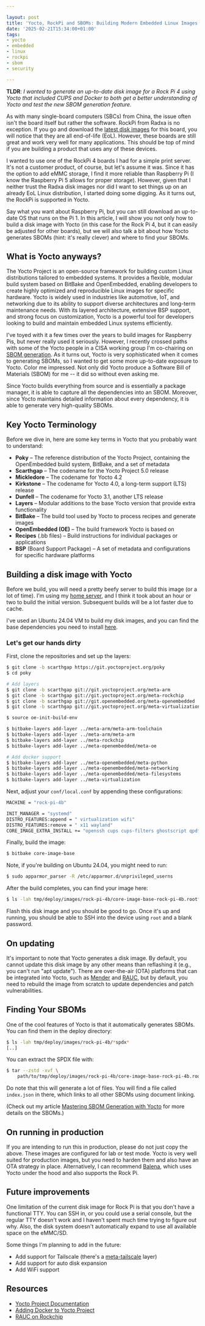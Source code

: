 ```yaml
---

layout: post
title: 'Yocto, RockPi and SBOMs: Building Modern Embedded Linux Images'
date: '2025-02-21T15:34:00+01:00'
tags:
- yocto
- embedded
- linux
- rockpi
- sbom
- security

---
```


**TLDR**: _I wanted to generate an up-to-date disk image for a Rock Pi 4 using Yocto that included CUPS and Docker to both get a better understanding of Yocto and test the new SBOM generation feature._

As with many single-board computers (SBCs) from China, the issue often isn't the board itself but rather the software. RockPi from Radxa is no exception. If you go and download the [latest disk images](https://wiki.radxa.com/Rock4/downloads) for this board, you will notice that they are all end-of-life (EoL). However, these boards are still great and work very well for many applications. This should be top of mind if you are building a product that uses any of these devices.

I wanted to use one of the RockPi 4 boards I had for a simple print server. It's not a customer product, of course, but let's assume it was. Since it has the option to add eMMC storage, I find it more reliable than Raspberry Pi (I know the Raspberry Pi 5 allows for proper storage). However, given that I neither trust the Radxa disk images nor did I want to set things up on an already EoL Linux distribution, I started doing some digging. As it turns out, the RockPi is supported in Yocto.

Say what you want about Raspberry Pi, but you can still download an up-to-date OS that runs on the Pi 1.
In this article, I will show you not only how to build a disk image with Yocto (in this case for the Rock Pi 4, but it can easily be adjusted for other boards), but we will also talk a bit about how Yocto generates SBOMs (hint: it's really clever) and where to find your SBOMs.

## What is Yocto anyways?

The Yocto Project is an open-source framework for building custom Linux distributions tailored to embedded systems. It provides a flexible, modular build system based on BitBake and OpenEmbedded, enabling developers to create highly optimized and reproducible Linux images for specific hardware. Yocto is widely used in industries like automotive, IoT, and networking due to its ability to support diverse architectures and long-term maintenance needs. With its layered architecture, extensive BSP support, and strong focus on customization, Yocto is a powerful tool for developers looking to build and maintain embedded Linux systems efficiently.

I've toyed with it a few times over the years to build images for Raspberry Pis, but never really used it seriously. However, I recently crossed paths with some of the Yocto people in a CISA working group I'm co-chairing on [SBOM generation](https://github.com/CISA-SBOM-Community/SBOM-Generation). As it turns out, Yocto is very sophisticated when it comes to generating SBOMs, so I wanted to get some more up-to-date exposure to Yocto. Color me impressed. Not only did Yocto produce a Software Bill of Materials (SBOM) for me -- it did so without even asking me.

Since Yocto builds everything from source and is essentially a package manager, it is able to capture all the dependencies into an SBOM. Moreover, since Yocto maintains detailed information about every dependency, it is able to generate very high-quality SBOMs.

## Key Yocto Terminology

Before we dive in, here are some key terms in Yocto that you probably want to understand:

- **Poky** – The reference distribution of the Yocto Project, containing the OpenEmbedded build system, BitBake, and a set of metadata
- **Scarthgap** – The codename for the Yocto Project 5.0 release
- **Mickledore** – The codename for Yocto 4.2
- **Kirkstone** – The codename for Yocto 4.0, a long-term support (LTS) release
- **Dunfell** – The codename for Yocto 3.1, another LTS release
- **Layers** – Modular additions to the base Yocto version that provide extra functionality
- **BitBake** – The build tool used by Yocto to process recipes and generate images
- **OpenEmbedded (OE)** – The build framework Yocto is based on
- **Recipes** (.bb files) – Build instructions for individual packages or applications
- **BSP** (Board Support Package) – A set of metadata and configurations for specific hardware platforms

## Building a disk image with Yocto

Before we build, you will need a pretty beefy server to build this image (or a lot of time). I'm using my [home server](/2024/05/04/home-server-journey.html), and I think it took about an hour or two to build the initial version. Subsequent builds will be a lot faster due to cache.

I've used an Ubuntu 24.04 VM to build my disk images, and you can find the base dependencies you need to install [here](https://docs.yoctoproject.org/ref-manual/system-requirements.html).

### Let's get our hands dirty

First, clone the repositories and set up the layers:

```bash
$ git clone -b scarthgap https://git.yoctoproject.org/poky
$ cd poky
```

```bash
# Add layers
$ git clone -b scarthgap git://git.yoctoproject.org/meta-arm
$ git clone -b scarthgap git://git.yoctoproject.org/meta-rockchip
$ git clone -b scarthgap git://git.openembedded.org/meta-openembedded
$ git clone -b scarthgap git://git.yoctoproject.org/meta-virtualization
```

```bash
$ source oe-init-build-env
```

```bash
$ bitbake-layers add-layer ../meta-arm/meta-arm-toolchain
$ bitbake-layers add-layer ../meta-arm/meta-arm
$ bitbake-layers add-layer ../meta-rockchip
$ bitbake-layers add-layer ../meta-openembedded/meta-oe

# Add docker support
$ bitbake-layers add-layer ../meta-openembedded/meta-python
$ bitbake-layers add-layer ../meta-openembedded/meta-networking
$ bitbake-layers add-layer ../meta-openembedded/meta-filesystems
$ bitbake-layers add-layer ../meta-virtualization
```

Next, adjust your `conf/local.conf` by appending these configurations:

```bash
MACHINE = "rock-pi-4b"

INIT_MANAGER = "systemd"
DISTRO_FEATURES:append = " virtualization wifi"
DISTRO_FEATURES:remove = " x11 wayland"
CORE_IMAGE_EXTRA_INSTALL += "openssh cups cups-filters ghostscript qpdf vim docker e2fsprogs-resize2fs"
```

Finally, build the image:

```bash
$ bitbake core-image-base
```

Note, if you're building on Ubuntu 24.04, you might need to run:

```bash
$ sudo apparmor_parser -R /etc/apparmor.d/unprivileged_userns
```

After the build completes, you can find your image here:

```bash
$ ls -lah tmp/deploy/images/rock-pi-4b/core-image-base-rock-pi-4b.rootfs-*.wic
```

Flash this disk image and you should be good to go. Once it's up and running, you should be able to SSH into the device using `root` and a blank password.

## On updating

It's important to note that Yocto generates a disk image. By default, you cannot update this disk image by any other means than reflashing it (e.g., you can't run "apt update"). There are over-the-air (OTA) platforms that can be integrated into Yocto, such as [Mender](https://mender.io/) and [RAUC](https://rauc.io/), but by default, you need to rebuild the image from scratch to update dependencies and patch vulnerabilities.

## Finding Your SBOMs

One of the cool features of Yocto is that it automatically generates SBOMs. You can find them in the deploy directory:

```bash
$ ls -lah tmp/deploy/images/rock-pi-4b/*spdx*
[..]
```

You can extract the SPDX file with:

```bash
$ tar --zstd -xvf \
    path/to/tmp/deploy/images/rock-pi-4b/core-image-base-rock-pi-4b.rootfs-*.spdx.tar.zst
```

Do note that this will generate a lot of files. You will find a file called `index.json` in there, which links to all other SBOMs using document linking.

(Check out my article [Mastering SBOM Generation with Yocto](https://sbomify.com/2025/02/21/mastering-sbom-generation-with-yocto/) for more details on the SBOMs.)

## On running in production

If you are intending to run this in production, please do not just copy the above. These images are configured for lab or test mode. Yocto is very well suited for production images, but you need to harden them and also have an OTA strategy in place. Alternatively, I can recommend [Balena](https://www.balena.io/), which uses Yocto under the hood and also supports the Rock Pi.

## Future improvements

One limitation of the current disk image for Rock Pi is that you don't have a functional TTY. You can SSH in, or you could use a serial console, but the regular TTY doesn't work and I haven't spent much time trying to figure out why. Also, the disk system doesn't automatically expand to use all available space on the eMMC/SD.

Some things I'm planning to add in the future:

- Add support for Tailscale (there's a [meta-tailscale](https://github.com/ChristophHandschuh/meta-tailscale) layer)
- Add support for auto disk expansion
- Add WiFi support

## Resources

- [Yocto Project Documentation](https://docs.yoctoproject.org/)
- [Adding Docker to Yocto Project](https://kacperstapor.com/blog/24-11-2024/adding-docker-to-yocto-project)
- [RAUC on Rockchip](https://www.konsulko.com/rauc-on-rockchip)

